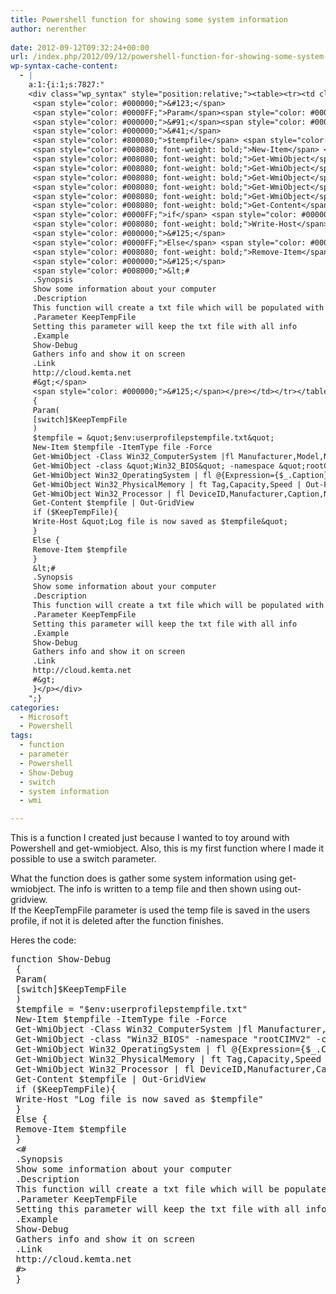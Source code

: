 ```yaml
---
title: Powershell function for showing some system information
author: nerenther
 
date: 2012-09-12T09:32:24+00:00
url: /index.php/2012/09/12/powershell-function-for-showing-some-system-information/
wp-syntax-cache-content:
  - |
    a:1:{i:1;s:7827:"
    <div class="wp_syntax" style="position:relative;"><table><tr><td class="code"><pre class="powershell" style="font-family:monospace;"><span style="color: #0000FF;">function</span> Show<span style="color: pink;">-</span>Debug
     <span style="color: #000000;">&#123;</span>
     <span style="color: #0000FF;">Param</span><span style="color: #000000;">&#40;</span>
     <span style="color: #000000;">&#91;</span><span style="color: #0000FF;">switch</span><span style="color: #000000;">&#93;</span><span style="color: #800080;">$KeepTempFile</span>
     <span style="color: #000000;">&#41;</span>
     <span style="color: #800080;">$tempfile</span> <span style="color: pink;">=</span> <span style="color: #800000;">&quot;$env:userprofilepstempfile.txt&quot;</span>
     <span style="color: #008080; font-weight: bold;">New-Item</span> <span style="color: #800080;">$tempfile</span> <span style="color: #008080; font-style: italic;">-ItemType</span> file <span style="color: #008080; font-style: italic;">-Force</span>
     <span style="color: #008080; font-weight: bold;">Get-WmiObject</span> <span style="color: #008080; font-style: italic;">-Class</span> Win32_ComputerSystem <span style="color: pink;">|</span><span style="color: #008080; font-weight: bold;">fl</span> Manufacturer<span style="color: pink;">,</span>Model<span style="color: pink;">,</span>Name<span style="color: pink;">,</span>Domain<span style="color: pink;">,</span>PrimaryOwnerName <span style="color: pink;">|</span> <span style="color: #008080; font-weight: bold;">Out<span style="color: #FF0000;">-File</span></span> <span style="color: #800080;">$tempfile</span> <span style="color: #008080; font-style: italic;">-Append</span>
     <span style="color: #008080; font-weight: bold;">Get-WmiObject</span> <span style="color: #008080; font-style: italic;">-class</span> <span style="color: #800000;">&quot;Win32_BIOS&quot;</span> <span style="color: #008080; font-style: italic;">-namespace</span> <span style="color: #800000;">&quot;rootCIMV2&quot;</span> <span style="color: #008080; font-style: italic;">-computername</span> localhost <span style="color: pink;">|</span> <span style="color: #008080; font-weight: bold;">fl</span> BIOSVersion<span style="color: pink;">,</span>Serialnumber<span style="color: pink;">,</span>Status <span style="color: pink;">|</span> <span style="color: #008080; font-weight: bold;">Out<span style="color: #FF0000;">-File</span></span> <span style="color: #800080;">$tempfile</span> <span style="color: #008080; font-style: italic;">-Append</span>
     <span style="color: #008080; font-weight: bold;">Get-WmiObject</span> Win32_OperatingSystem <span style="color: pink;">|</span> <span style="color: #008080; font-weight: bold;">fl</span> <span style="color: pink;">@</span><span style="color: #000000;">&#123;</span>Expression<span style="color: pink;">=</span><span style="color: #000000;">&#123;</span><span style="color: #000080;">$_</span>.Caption<span style="color: #000000;">&#125;</span>;Label<span style="color: pink;">=</span><span style="color: #800000;">&quot;OS Name&quot;</span><span style="color: #000000;">&#125;</span><span style="color: pink;">,</span>SerialNumber<span style="color: pink;">,</span>OSArchitecture<span style="color: pink;">,</span>Version <span style="color: pink;">|</span> <span style="color: #008080; font-weight: bold;">Out<span style="color: #FF0000;">-File</span></span> <span style="color: #800080;">$tempfile</span> <span style="color: #008080; font-style: italic;">-Append</span>
     <span style="color: #008080; font-weight: bold;">Get-WmiObject</span> Win32_PhysicalMemory <span style="color: pink;">|</span> <span style="color: #008080; font-weight: bold;">ft</span> Tag<span style="color: pink;">,</span>Capacity<span style="color: pink;">,</span>Speed <span style="color: pink;">|</span> <span style="color: #008080; font-weight: bold;">Out<span style="color: #FF0000;">-File</span></span> <span style="color: #800080;">$tempfile</span> <span style="color: #008080; font-style: italic;">-Append</span>
     <span style="color: #008080; font-weight: bold;">Get-WmiObject</span> Win32_Processor <span style="color: pink;">|</span> <span style="color: #008080; font-weight: bold;">fl</span> DeviceID<span style="color: pink;">,</span>Manufacturer<span style="color: pink;">,</span>Caption<span style="color: pink;">,</span>Name<span style="color: pink;">,</span>NumberOfCores<span style="color: pink;">,</span>NumberOfLogicalProcessors<span style="color: pink;">,</span>MaxClockSpeed<span style="color: pink;">,</span>CurrentClockSpeed<span style="color: pink;">,</span>L2CacheSize<span style="color: pink;">,</span>L3CacheSize<span style="color: pink;">,</span>Status <span style="color: pink;">|</span> <span style="color: #008080; font-weight: bold;">Out<span style="color: #FF0000;">-File</span></span> <span style="color: #800080;">$tempfile</span> <span style="color: #008080; font-style: italic;">-Append</span>
     <span style="color: #008080; font-weight: bold;">Get-Content</span> <span style="color: #800080;">$tempfile</span> <span style="color: pink;">|</span> Out<span style="color: pink;">-</span>GridView
     <span style="color: #0000FF;">if</span> <span style="color: #000000;">&#40;</span><span style="color: #800080;">$KeepTempFile</span><span style="color: #000000;">&#41;</span><span style="color: #000000;">&#123;</span>
     <span style="color: #008080; font-weight: bold;">Write-Host</span> <span style="color: #800000;">&quot;Log file is now saved as $tempfile&quot;</span>
     <span style="color: #000000;">&#125;</span>
     <span style="color: #0000FF;">Else</span> <span style="color: #000000;">&#123;</span>
     <span style="color: #008080; font-weight: bold;">Remove-Item</span> <span style="color: #800080;">$tempfile</span>
     <span style="color: #000000;">&#125;</span>
     <span style="color: #008000;">&lt;#
     .Synopsis
     Show some information about your computer
     .Description
     This function will create a txt file which will be populated with some information from wmi. It will then show the info to the user and delete the file
     .Parameter KeepTempFile
     Setting this parameter will keep the txt file with all info
     .Example
     Show-Debug
     Gathers info and show it on screen
     .Link
     http://cloud.kemta.net
     #&gt;</span>
     <span style="color: #000000;">&#125;</span></pre></td></tr></table><p class="theCode" style="display:none;">function Show-Debug
     {
     Param(
     [switch]$KeepTempFile
     )
     $tempfile = &quot;$env:userprofilepstempfile.txt&quot;
     New-Item $tempfile -ItemType file -Force
     Get-WmiObject -Class Win32_ComputerSystem |fl Manufacturer,Model,Name,Domain,PrimaryOwnerName | Out-File $tempfile -Append
     Get-WmiObject -class &quot;Win32_BIOS&quot; -namespace &quot;rootCIMV2&quot; -computername localhost | fl BIOSVersion,Serialnumber,Status | Out-File $tempfile -Append
     Get-WmiObject Win32_OperatingSystem | fl @{Expression={$_.Caption};Label=&quot;OS Name&quot;},SerialNumber,OSArchitecture,Version | Out-File $tempfile -Append
     Get-WmiObject Win32_PhysicalMemory | ft Tag,Capacity,Speed | Out-File $tempfile -Append
     Get-WmiObject Win32_Processor | fl DeviceID,Manufacturer,Caption,Name,NumberOfCores,NumberOfLogicalProcessors,MaxClockSpeed,CurrentClockSpeed,L2CacheSize,L3CacheSize,Status | Out-File $tempfile -Append
     Get-Content $tempfile | Out-GridView
     if ($KeepTempFile){
     Write-Host &quot;Log file is now saved as $tempfile&quot;
     }
     Else {
     Remove-Item $tempfile
     }
     &lt;#
     .Synopsis
     Show some information about your computer
     .Description
     This function will create a txt file which will be populated with some information from wmi. It will then show the info to the user and delete the file
     .Parameter KeepTempFile
     Setting this parameter will keep the txt file with all info
     .Example
     Show-Debug
     Gathers info and show it on screen
     .Link
     http://cloud.kemta.net
     #&gt;
     }</p></div>
    ";}
categories:
  - Microsoft
  - Powershell
tags:
  - function
  - parameter
  - Powershell
  - Show-Debug
  - switch
  - system information
  - wmi

---
```

This is a function I created just because I wanted to toy around with Powershell and get-wmiobject. Also, this is my first function where I made it possible to use a switch parameter.

What the function does is gather some system information using get-wmiobject. The info is written to a temp file and then shown using out-gridview.  
If the KeepTempFile parameter is used the temp file is saved in the users profile, if not it is deleted after the function finishes.

Heres the code:

<pre lang="Powershell">function Show-Debug
 {
 Param(
 [switch]$KeepTempFile
 )
 $tempfile = "$env:userprofilepstempfile.txt"
 New-Item $tempfile -ItemType file -Force
 Get-WmiObject -Class Win32_ComputerSystem |fl Manufacturer,Model,Name,Domain,PrimaryOwnerName | Out-File $tempfile -Append
 Get-WmiObject -class "Win32_BIOS" -namespace "rootCIMV2" -computername localhost | fl BIOSVersion,Serialnumber,Status | Out-File $tempfile -Append
 Get-WmiObject Win32_OperatingSystem | fl @{Expression={$_.Caption};Label="OS Name"},SerialNumber,OSArchitecture,Version | Out-File $tempfile -Append
 Get-WmiObject Win32_PhysicalMemory | ft Tag,Capacity,Speed | Out-File $tempfile -Append
 Get-WmiObject Win32_Processor | fl DeviceID,Manufacturer,Caption,Name,NumberOfCores,NumberOfLogicalProcessors,MaxClockSpeed,CurrentClockSpeed,L2CacheSize,L3CacheSize,Status | Out-File $tempfile -Append
 Get-Content $tempfile | Out-GridView
 if ($KeepTempFile){
 Write-Host "Log file is now saved as $tempfile"
 }
 Else {
 Remove-Item $tempfile
 }
 &lt;#
 .Synopsis
 Show some information about your computer
 .Description
 This function will create a txt file which will be populated with some information from wmi. It will then show the info to the user and delete the file
 .Parameter KeepTempFile
 Setting this parameter will keep the txt file with all info
 .Example
 Show-Debug
 Gathers info and show it on screen
 .Link
 http://cloud.kemta.net
 #>
 }</pre>